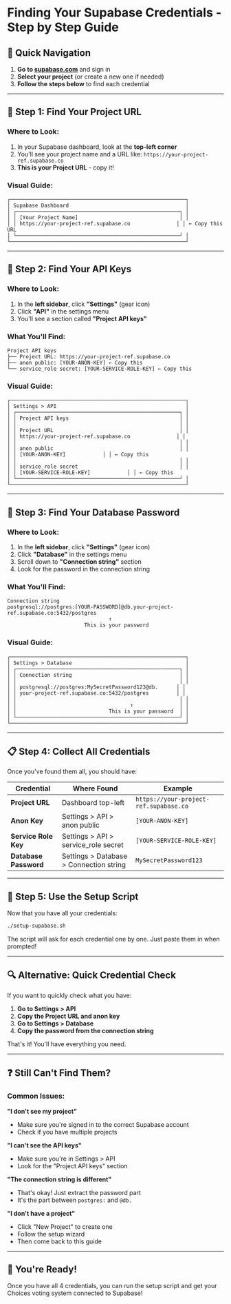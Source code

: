 # Finding Your Supabase Credentials - Step by Step Guide

## 🎯 Quick Navigation

1. **Go to [supabase.com](https://supabase.com)** and sign in
2. **Select your project** (or create a new one if needed)
3. **Follow the steps below** to find each credential

---

## 📍 Step 1: Find Your Project URL

### Where to Look:
1. In your Supabase dashboard, look at the **top-left corner**
2. You'll see your project name and a URL like: `https://your-project-ref.supabase.co`
3. **This is your Project URL** - copy it!

### Visual Guide:
```
┌─────────────────────────────────────────────────────────┐
│ Supabase Dashboard                                      │
│ ┌─────────────────────────────────────────────────────┐ │
│ │ [Your Project Name]                                 │ │
│ │ https://your-project-ref.supabase.co               │ │ ← Copy this URL
│ └─────────────────────────────────────────────────────┘ │
└─────────────────────────────────────────────────────────┘
```

---

## 🔑 Step 2: Find Your API Keys

### Where to Look:
1. In the **left sidebar**, click **"Settings"** (gear icon)
2. Click **"API"** in the settings menu
3. You'll see a section called **"Project API keys"**

### What You'll Find:
```
Project API keys
├── Project URL: https://your-project-ref.supabase.co
├── anon public: [YOUR-ANON-KEY] ← Copy this
└── service_role secret: [YOUR-SERVICE-ROLE-KEY] ← Copy this
```

### Visual Guide:
```
┌─────────────────────────────────────────────────────────┐
│ Settings > API                                          │
│ ┌─────────────────────────────────────────────────────┐ │
│ │ Project API keys                                    │ │
│ │                                                     │ │
│ │ Project URL                                         │ │
│ │ https://your-project-ref.supabase.co               │ │
│ │                                                     │ │
│ │ anon public                                         │ │
│ │ [YOUR-ANON-KEY]            │ │ ← Copy this
│ │                                                     │ │
│ │ service_role secret                                 │ │
│ │ [YOUR-SERVICE-ROLE-KEY]            │ │ ← Copy this
│ └─────────────────────────────────────────────────────┘ │
└─────────────────────────────────────────────────────────┘
```

---

## 🔐 Step 3: Find Your Database Password

### Where to Look:
1. In the **left sidebar**, click **"Settings"** (gear icon)
2. Click **"Database"** in the settings menu
3. Scroll down to **"Connection string"** section
4. Look for the password in the connection string

### What You'll Find:
```
Connection string
postgresql://postgres:[YOUR-PASSWORD]@db.your-project-ref.supabase.co:5432/postgres
                                 ↑
                         This is your password
```

### Visual Guide:
```
┌─────────────────────────────────────────────────────────┐
│ Settings > Database                                     │
│ ┌─────────────────────────────────────────────────────┐ │
│ │ Connection string                                   │ │
│ │                                                     │ │
│ │ postgresql://postgres:MySecretPassword123@db.      │ │
│ │ your-project-ref.supabase.co:5432/postgres         │ │
│ │                                                     │ │
│ │                                     ↑               │ │
│ │                              This is your password  │ │
│ └─────────────────────────────────────────────────────┘ │
└─────────────────────────────────────────────────────────┘
```

---

## 📋 Step 4: Collect All Credentials

Once you've found them all, you should have:

| Credential | Where Found | Example |
|------------|-------------|---------|
| **Project URL** | Dashboard top-left | `https://your-project-ref.supabase.co` |
| **Anon Key** | Settings > API > anon public | `[YOUR-ANON-KEY]` |
| **Service Role Key** | Settings > API > service_role secret | `[YOUR-SERVICE-ROLE-KEY]` |
| **Database Password** | Settings > Database > Connection string | `MySecretPassword123` |

---

## 🚀 Step 5: Use the Setup Script

Now that you have all your credentials:

```bash
./setup-supabase.sh
```

The script will ask for each credential one by one. Just paste them in when prompted!

---

## 🔍 Alternative: Quick Credential Check

If you want to quickly check what you have:

1. **Go to Settings > API**
2. **Copy the Project URL and anon key**
3. **Go to Settings > Database**
4. **Copy the password from the connection string**

That's it! You'll have everything you need.

---

## ❓ Still Can't Find Them?

### Common Issues:

**"I don't see my project"**
- Make sure you're signed in to the correct Supabase account
- Check if you have multiple projects

**"I can't see the API keys"**
- Make sure you're in Settings > API
- Look for the "Project API keys" section

**"The connection string is different"**
- That's okay! Just extract the password part
- It's the part between `postgres:` and `@db.`

**"I don't have a project"**
- Click "New Project" to create one
- Follow the setup wizard
- Then come back to this guide

---

## 🎉 You're Ready!

Once you have all 4 credentials, you can run the setup script and get your Choices voting system connected to Supabase!
